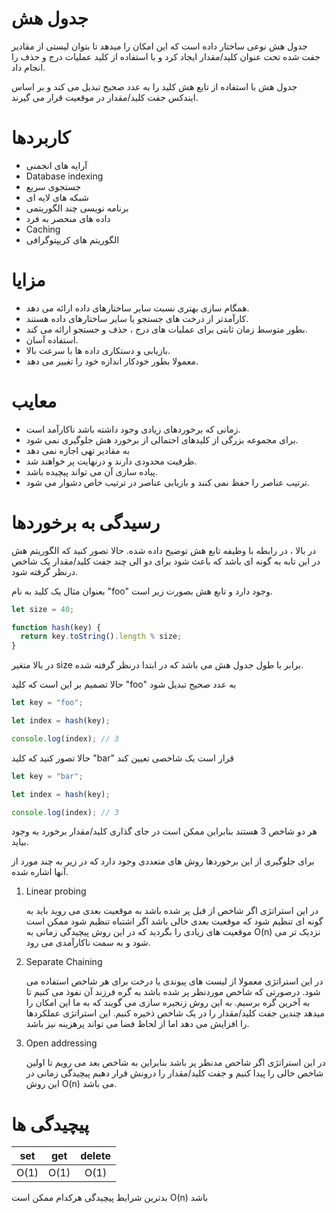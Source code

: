 # جدول هش

جدول هش نوعی ساختار داده است که این امکان را میدهد تا بتوان لیستی از مقادیر جفت شده تحت عنوان کلید/مقدار ایجاد کرد و با استفاده از کلید عملیات درج و حذف را انجام داد.

جدول هش با استفاده از تابع هش کلید را به عدد صحیح تبدیل می کند و بر اساس ایندکس جفت کلید/مقدار در موقعیت قرار می گیرند.

# کاربردها

- آرایه های انجمنی
- Database indexing
- جستجوی سریع
- شبکه های لایه ای
- برنامه نویسی چند الگوریتمی
- داده های منحصر به فرد
- Caching
- الگوریتم های کریپتوگرافی

# مزایا

- همگام سازی بهتری نسبت سایر ساختارهای داده ارائه می دهد.
- کارآمدتر از درخت های جستجو یا سایر ساختارهای داده هستند.
- بطور متوسط زمان ثابتی برای عملیات های درج ، حذف و جستجو ارائه می کند.
- استفاده آسان.
- بازیابی و دستکاری داده ها با سرعت بالا.
- معمولا بطور خودکار اندازه خود را تغییر می دهد.

# معایب

- زمانی که برخوردهای زیادی وجود داشته باشد ناکارآمد است.
- برای مجموعه بزرگی از کلیدهای احتمالی از برخورد هش جلوگیری نمی شود.
- به مقادیر تهی اجازه نمی دهد
- ظرفیت محدودی دارند و درنهایت پر خواهند شد.
- پیاده سازی آن می تواند پیچیده باشد.
- ترتیب عناصر را حفظ نمی کنند و بازیابی عناصر در ترتیب خاص دشوار می شود.

# رسیدگی به برخوردها

در بالا ، در رابطه با وظیفه تابع هش توضیح داده شده. حالا تصور کنید که الگوریتم هش در این تابه به گونه ای باشد که باعث شود برای دو الی چند جفت کلید/مقدار یک شاخص درنظر گرفته شود.

بعنوان مثال یک کلید به نام "foo" وجود دارد و تابع هش بصورت زیر است.

```javascript
let size = 40;

function hash(key) {
  return key.toString().length % size;
}
```

در بالا متغیر size برابر با طول جدول هش می باشد که در ابتدا درنظر گرفته شده.

حالا تصمیم بر این است که کلید "foo" به عدد صحیح تبدیل شود

```javascript
let key = "foo";

let index = hash(key);

console.log(index); // 3
```

حالا تصور کنید که کلید "bar" قرار است یک شاخصی تعیین کند

```javascript
let key = "bar";

let index = hash(key);

console.log(index); // 3
```

هر دو شاخص 3 هستند بنابراین ممکن است در جای گذاری کلید/مقدار برخورد به وجود بیاید.

برای جلوگیری از این برخوردها روش های متعددی وجود دارد که در زیر به چند مورد از آنها اشاره شده.

1. Linear probing

   در این استراتژی اگر شاخص از قبل پر شده باشد به موقعیت بعدی می روید باید به گونه ای تنظیم شود که موقعیت بعدی خالی باشد اگر اشتباه تنظیم شود ممکن است موقعیت های زیادی را بگردید که در این روش پیچیدگی زمانی به O(n) نزدیک تر می شود و به سمت ناکارآمدی می رود.

2. Separate Chaining

   در این استراتژی معمولا از لیست های پیوندی یا درخت برای هر شاخص استفاده می شود. درصورتی که شاخص موردنظر پر شده باشد به گره فرزند آن نفوذ می کنیم تا به آخرین گره برسیم. به این روش زنجیره سازی می گویند که به ما این امکان را میدهد چندین جفت کلید/مقدار را در یک شاخص ذخیره کنیم. این استراتژی عملکردها را افزایش می دهد اما از لحاظ فضا می تواند پرهزینه نیز باشد.

3. Open addressing

   در این استراتژی اگر شاخص مدنظر پر باشد بنابراین به شاخص بعد می رویم تا اولین شاخص خالی را پیدا کنیم و جفت کلید/مقدار را درونش قرار دهیم پیچیدگی زمانی در این روش O(n) می باشد.

# پیچیدگی ها

| set  | get  | delete |
| :--: | :--: | :----: |
| O(1) | O(1) |  O(1)  |

بدترین شرایط پیچیدگی هرکدام ممکن است O(n) باشد
